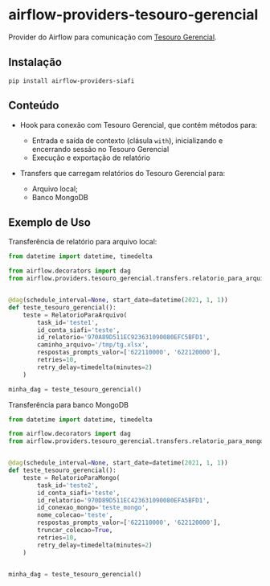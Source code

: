 # airflow-providers-tesouro-gerencial

Provider do Airflow para comunicação com [Tesouro Gerencial](https://tesourogerencial.tesouro.gov.br/).


## Instalação

```shell
pip install airflow-providers-siafi
```

## Conteúdo

- Hook para conexão com Tesouro Gerencial, que contém métodos para:
    - Entrada e saída de contexto (clásula `with`), inicializando e encerrando sessão no Tesouro Gerencial
    - Execução e exportação de relatório

- Transfers que carregam relatórios do Tesouro Gerencial para:
    - Arquivo local;
    - Banco MongoDB

## Exemplo de Uso

Transferência de relatório para arquivo local:

```python
from datetime import datetime, timedelta

from airflow.decorators import dag
from airflow.providers.tesouro_gerencial.transfers.relatorio_para_arquivo import RelatorioParaArquivo


@dag(schedule_interval=None, start_date=datetime(2021, 1, 1))
def teste_tesouro_gerencial():
    teste = RelatorioParaArquivo(
        task_id='teste1',
        id_conta_siafi='teste',
        id_relatorio='970A89D511EC923631090080EFC5BFD1',
        caminho_arquivo='/tmp/tg.xlsx',
        respostas_prompts_valor=['622110000', '622120000'],
        retries=10,
        retry_delay=timedelta(minutes=2)
    )

minha_dag = teste_tesouro_gerencial()
```

Transferência para banco MongoDB

```python
from datetime import datetime, timedelta

from airflow.decorators import dag
from airflow.providers.tesouro_gerencial.transfers.relatorio_para_mongo import RelatorioParaMongo


@dag(schedule_interval=None, start_date=datetime(2021, 1, 1))
def teste_tesouro_gerencial():
    teste = RelatorioParaMongo(
        task_id='teste2',
        id_conta_siafi='teste',
        id_relatorio='970D89D511EC423631090080EFA5BFD1',
        id_conexao_mongo='teste_mongo',
        nome_colecao='teste',
        respostas_prompts_valor=['622110000', '622120000'],
        truncar_colecao=True,
        retries=10,
        retry_delay=timedelta(minutes=2)
    )


minha_dag = teste_tesouro_gerencial()
```

